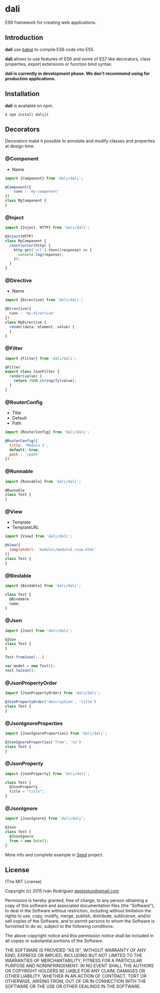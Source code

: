 # dali
ES6 framework for creating web applications.

## Introduction
**dali** use [babel](https://babeljs.io) to compile ES6 code into ES5.

**dali** allows to use features of ES6 and some of ES7 like decorators, class properties, export extensions or function bind syntax.

**dali is currently in development phase. We don't recommend using for production applications.**

## Installation
**dali** is available on npm.

```shell
$ npm install dalijs
```

## Decorators
Decorators make it possible to annotate and modify classes and properties at design time.

### @Component

* Name

```javascript
import {Component} from 'dali/dali';

@Component({
    name : 'my-component'
})
class MyComponent {
}
```

### @Inject
```javascript
import {Inject, HTTP} from 'dali/dali';

@Inject(HTTP)
class MyComponent {
  constructor(http) {
    http.get('url').then((response) => {
      console.log(reponse);
    });
  }
}
```

### @Directive

* Name

```javascript
import {Directive} from 'dali/dali';

@Directive({
  name : 'my-directive'
})
class MyDirective {
  render(data, element, value) {
  }
}
```

### @Filter
```javascript
import {Filter} from 'dali/dali';

@Filter
export class JsonFilter {
  render(value) {
    return JSON.stringify(value);
  }
}
```

### @RouterConfig

* Title
* Default
* Path

```javascript
import {RouterConfig} from 'dali/dali';

@RouterConfig({
  title: 'Module 1',
  default: true,
  path : '/path'
})
```

### @Runnable

```javascript
import {Runnable} from 'dali/dali';

@Runnable
class Test {
}
```

### @View

* Template
* TemplateURL

```javascript
import {View} from 'dali/dali';

@View({
  templateUrl: 'module1/module1_view.html'
})
class Test {
}
```

### @Bindable
```javascript
import {Bindable} from 'dali/dali';

class Test {
  @Bindable
  name;
}
```

### @Json
```javascript
import {Json} from 'dali/dali';

@Json
class Test {
}

Test.fromJson(...)

var model = new Test();
test.toJson();
```

### @JsonPropertyOrder
```javascript
import {JsonPropertyOrder} from 'dali/dali';

@JsonPropertyOrder('description', 'title')
class Test {
}
```

### @JsonIgnoreProperties
```javascript
import {JsonIgnoreProperties} from 'dali/dali';

@JsonIgnoreProperties('from', 'to')
class Test {
}
```

### @JsonProperty
```javascript
import {JsonProperty} from 'dali/dali';

class Test {
  @JsonProperty
  title = "title";
}
```

### @JsonIgnore
```javascript
import {JsonIgnore} from 'dali/dali';

@Json
class Test {
  @JsonIgnore
  from = new Date();
}
```

More info and complete example in [Seed](https://github.com/epplestun/dali/tree/master/seed) project.

## License

(The MIT License)

Copyright (c) 2015 Iván Rodríguez <epplestun@gmail.com>

Permission is hereby granted, free of charge, to any person obtaining a copy
of this software and associated documentation files (the "Software"), to deal
in the Software without restriction, including without limitation the rights
to use, copy, modify, merge, publish, distribute, sublicense, and/or sell
copies of the Software, and to permit persons to whom the Software is
furnished to do so, subject to the following conditions:

The above copyright notice and this permission notice shall be included in
all copies or substantial portions of the Software.

THE SOFTWARE IS PROVIDED "AS IS", WITHOUT WARRANTY OF ANY KIND, EXPRESS OR
IMPLIED, INCLUDING BUT NOT LIMITED TO THE WARRANTIES OF MERCHANTABILITY,
FITNESS FOR A PARTICULAR PURPOSE AND NONINFRINGEMENT. IN NO EVENT SHALL THE
AUTHORS OR COPYRIGHT HOLDERS BE LIABLE FOR ANY CLAIM, DAMAGES OR OTHER
LIABILITY, WHETHER IN AN ACTION OF CONTRACT, TORT OR OTHERWISE, ARISING FROM,
OUT OF OR IN CONNECTION WITH THE SOFTWARE OR THE USE OR OTHER DEALINGS IN
THE SOFTWARE.